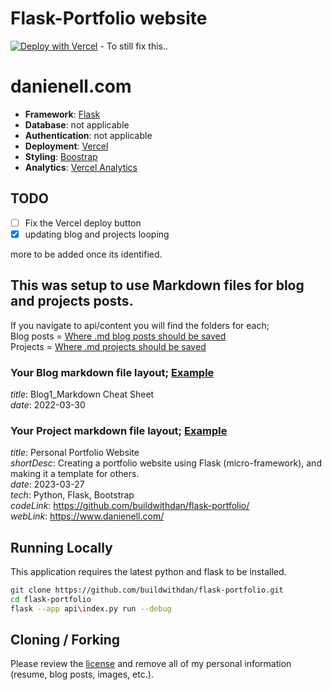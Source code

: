 # Flask-Portfolio website

[![Deploy with Vercel](https://vercel.com/button)](https://vercel.com/new/clone?repository-url=https://github.com/buildwithdan/flask-portfolio) - To still fix this..

# danienell.com

- **Framework**: [Flask](https://flask.palletsprojects.com/en/2.2.x/)
- **Database**: not applicable
- **Authentication**: not applicable
- **Deployment**: [Vercel](https://vercel.com)
- **Styling**: [Boostrap](https://getbootstrap.com/)
- **Analytics**: [Vercel Analytics](https://vercel.com/analytics)

## TODO

- [ ] Fix the Vercel deploy button
- [x] updating blog and projects looping 

more to be added once its identified.

## This was setup to use Markdown files for blog and projects posts.

If you navigate to api/content you will find the folders for each;   
Blog posts = [Where .md blog posts should be saved](https://github.com/buildwithdan/flask-portfolio/tree/simple/api/content/posts)   
Projects = [Where .md projects should be saved](https://github.com/buildwithdan/flask-portfolio/tree/simple/api/content/projects)   

### Your Blog markdown file layout; [Example](https://raw.githubusercontent.com/buildwithdan/flask-portfolio/simple/api/content/posts/Blog-1.md?token=GHSAT0AAAAAACAGIQ5MGJYUPQFFRHX2RDR6ZBLBG7A)
_title_: Blog1_Markdown Cheat Sheet   
_date_: 2022-03-30   
   

### Your Project markdown file layout; [Example](https://raw.githubusercontent.com/buildwithdan/flask-portfolio/simple/api/content/projects/project-1.md?token=GHSAT0AAAAAACAGIQ5MPUJGDAFDBRJUIJXYZBLBGOQ)
_title_: Personal Portfolio Website   
_shortDesc_: Creating a portfolio website using Flask (micro-framework), and making it a template for others.   
_date_: 2023-03-27   
_tech_: Python, Flask, Bootstrap   
_codeLink_: https://github.com/buildwithdan/flask-portfolio/   
_webLink_: https://www.danienell.com/   
   

## Running Locally

This application requires the latest python and flask to be installed.

```bash
git clone https://github.com/buildwithdan/flask-portfolio.git
cd flask-portfolio
flask --app api\index.py run --debug
```

## Cloning / Forking

Please review the [license](https://github.com/buildwithdan/flask-portfolio/blob/simple/LICENSE.md) and remove all of my personal information (resume, blog posts, images, etc.).
